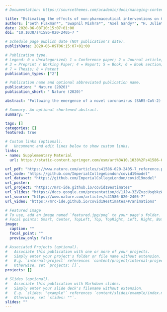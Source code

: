 ```yaml
---
# Documentation: https://sourcethemes.com/academic/docs/managing-content/

title: "Estimating the effects of non-pharmaceutical interventions on COVID-19 in Europe."
authors: ["Seth Flaxman*", "Swapnil Mishra*", "Axel Gandy*", "H. Juliette T. Unwin", "Thomas A. Mellan", "Helen Coupland", "Charles Whittaker", "Harrison Zhu", "Tresnia Berah", "Jeffrey W. Eaton", "Mélodie Monod", "Imperial College COVID-19 Response Team", "Azra C. Ghani", "Christl A. Donnelly", "Steven M. Riley", "Michaela A. C. Vollmer", "Neil M. Ferguson", "Lucy C.  Okell", "Samir Bhatt*"]
date: 2020-06-08T10:15:07+01:00
doi: "10.1038/s41586-020-2405-7 "

# Schedule page publish date (NOT publication's date).
publishDate: 2020-06-09T06:15:07+01:00

# Publication type.
# Legend: 0 = Uncategorized; 1 = Conference paper; 2 = Journal article;
# 3 = Preprint / Working Paper; 4 = Report; 5 = Book; 6 = Book section;
# 7 = Thesis; 8 = Patent
publication_types: ["2"]

# Publication name and optional abbreviated publication name.
publication: " Nature (2020)"
publication_short: " Nature (2020)"

abstract: "Following the emergence of a novel coronavirus (SARS-CoV-2) and its spread outside of China, Europe has experienced large epidemics. In response, many European countries have implemented unprecedented non-pharmaceutical interventions such as closure of schools and national lockdowns. We study the impact of major interventions across 11 European countries for the period from the start of COVID-19 until the 4th of May 2020 when lockdowns started to be lifted. Our model calculates backwards from observed deaths to estimate transmission that occurred several weeks prior, allowing for the time lag between infection and death. We use partial pooling of information between countries with both individual and shared effects on the reproduction number. Pooling allows more information to be used, helps overcome data idiosyncrasies, and enables more timely estimates. Our model relies on fixed estimates of some epidemiological parameters such as the infection fatality rate, does not include importation or subnational variation and assumes that changes in the reproduction number are an immediate response to interventions rather than gradual changes in behavior. Amidst the ongoing pandemic, we rely on death data that is incomplete, with systematic biases in reporting, and subject to future consolidation. We estimate that, for all the countries we consider, current interventions have been sufficient to drive the reproduction number Rt below 1 (probability Rt< 1.0 is 99.9%) and achieve epidemic control. We estimate that, across all 11 countries, between 12 and 15 million individuals have been infected with SARS-CoV-2 up to 4th May, representing between 3.2% and 4.0% of the population. Our results show that major non-pharmaceutical interventions and lockdown in particular have had a large effect on reducing transmission. Continued intervention should be considered to keep transmission of SARS-CoV-2 under control."

# Summary. An optional shortened abstract.
summary: ""

tags: []
categories: []
featured: true

# Custom links (optional).
#   Uncomment and edit lines below to show custom links.
links:
- name: Supplementary Material
  url: https://static-content.springer.com/esm/art%3A10.1038%2Fs41586-020-2405-7/MediaObjects/41586_2020_2405_MOESM1_ESM.pdf

url_pdf: "https://www.nature.com/articles/s41586-020-2405-7_reference.pdf"
url_code: "https://github.com/ImperialCollegeLondon/covid19model"
url_dataset: "https://github.com/ImperialCollegeLondon/covid19model"
url_poster:
url_project: "https://mrc-ide.github.io/covid19estimates"
url_slides: "https://docs.google.com/presentation/d/1JJw-3ZVZvzcUsgbkzW-8BQ0T1Zvy2cHvVOTGbKPaywI/edit?usp=sharing"
url_source: "https://www.nature.com/articles/s41586-020-2405-7"
url_video: "https://mrc-ide.github.io/covid19estimates/#/animations"

# Featured image
# To use, add an image named `featured.jpg/png` to your page's folder. 
# Focal points: Smart, Center, TopLeft, Top, TopRight, Left, Right, BottomLeft, Bottom, BottomRight.
image:
  caption: ""
  focal_point: ""
  preview_only: false

# Associated Projects (optional).
#   Associate this publication with one or more of your projects.
#   Simply enter your project's folder or file name without extension.
#   E.g. `internal-project` references `content/project/internal-project/index.md`.
#   Otherwise, set `projects: []`.
projects: []

# Slides (optional).
#   Associate this publication with Markdown slides.
#   Simply enter your slide deck's filename without extension.
#   E.g. `slides: "example"` references `content/slides/example/index.md`.
#   Otherwise, set `slides: ""`.
slides: ""
---
```

